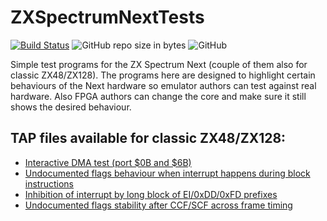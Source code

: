 # ZXSpectrumNextTests
[![Build Status](https://api.cirrus-ci.com/github/MrKWatkins/ZXSpectrumNextTests.svg?branch=develop)](https://cirrus-ci.com/github/MrKWatkins/ZXSpectrumNextTests)
![GitHub repo size in bytes](https://img.shields.io/github/repo-size/MrKWatkins/ZXSpectrumNextTests.svg)
![GitHub](https://img.shields.io/github/license/MrKWatkins/ZXSpectrumNextTests.svg)

Simple test programs for the ZX Spectrum Next (couple of them also for classic ZX48/ZX128). The programs here are designed to highlight certain behaviours of the Next hardware so emulator authors can test against real hardware. Also FPGA authors can change the core and make sure it still shows the desired behaviour.

## TAP files available for classic ZX48/ZX128:

 * [Interactive DMA test (port $0B and $6B)](Tests/Misc/DmaInteractive/)
 * [Undocumented flags behaviour when interrupt happens during block instructions](Tests/ZX48_ZX128/Z80BlockInstructionFlags/)
 * [Inhibition of interrupt by long block of EI/0xDD/0xFD prefixes](Tests/ZX48_ZX128/Z80IntSkip/)
 * [Undocumented flags stability after CCF/SCF across frame timing](Tests/ZX48_ZX128/Z80CcfScfOutcomeStability/)

